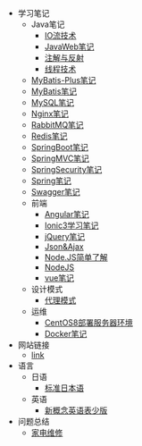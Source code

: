- 学习笔记
  - Java笔记
    - [IO流技术](md/学习笔记/Java笔记/IO流技术.md)
    - [JavaWeb笔记](md/学习笔记/Java笔记/JavaWeb笔记.md)
    - [注解与反射](md/学习笔记/Java笔记/注解与反射.md)
    - [线程技术](md/学习笔记/Java笔记/线程技术.md)
  - [MyBatis-Plus笔记](md/学习笔记/MyBatis-Plus笔记.md)
  - [MyBatis笔记](md/学习笔记/MyBatis笔记.md)
  - [MySQL笔记](md/学习笔记/MySQL笔记.md)
  - [Nginx笔记](md/学习笔记/Nginx笔记.md)
  - [RabbitMQ笔记](md/学习笔记/RabbitMQ笔记.md)
  - [Redis笔记](md/学习笔记/Redis笔记.md)
  - [SpringBoot笔记](md/学习笔记/SpringBoot笔记.md)
  - [SpringMVC笔记](md/学习笔记/SpringMVC笔记.md)
  - [SpringSecurity笔记](md/学习笔记/SpringSecurity笔记.md)
  - [Spring笔记](md/学习笔记/Spring笔记.md)
  - [Swagger笔记](md/学习笔记/Swagger笔记.md)
  - 前端
    - [Angular笔记](md/学习笔记/前端/Angular笔记.md)
    - [Ionic3学习笔记](md/学习笔记/前端/Ionic3学习笔记.md)
    - [jQuery笔记](md/学习笔记/前端/jQuery笔记.md)
    - [Json&Ajax](md/学习笔记/前端/Json&Ajax.md)
    - [Node.JS简单了解](md/学习笔记/前端/Node.JS简单了解.md)
    - [NodeJS](md/学习笔记/前端/NodeJS.md)
    - [vue笔记](md/学习笔记/前端/vue笔记.md)
  - 设计模式
    - [代理模式](md/学习笔记/设计模式/代理模式.md)
  - 运维
    - [CentOS8部署服务器环境](md/学习笔记/运维/CentOS8部署服务器环境.md)
    - [Docker笔记](md/学习笔记/运维/Docker笔记.md)
- 网站链接
  - [link](md/网站链接/link.md)
- 语言
  - 日语
    - [标准日本语](md/语言/日语/标准日本语.md)
  - 英语
    - [新概念英语表少版](md/语言/英语/新概念英语表少版.md)
- 问题总结
  - [家电维修](md/问题总结/家电维修.md)
